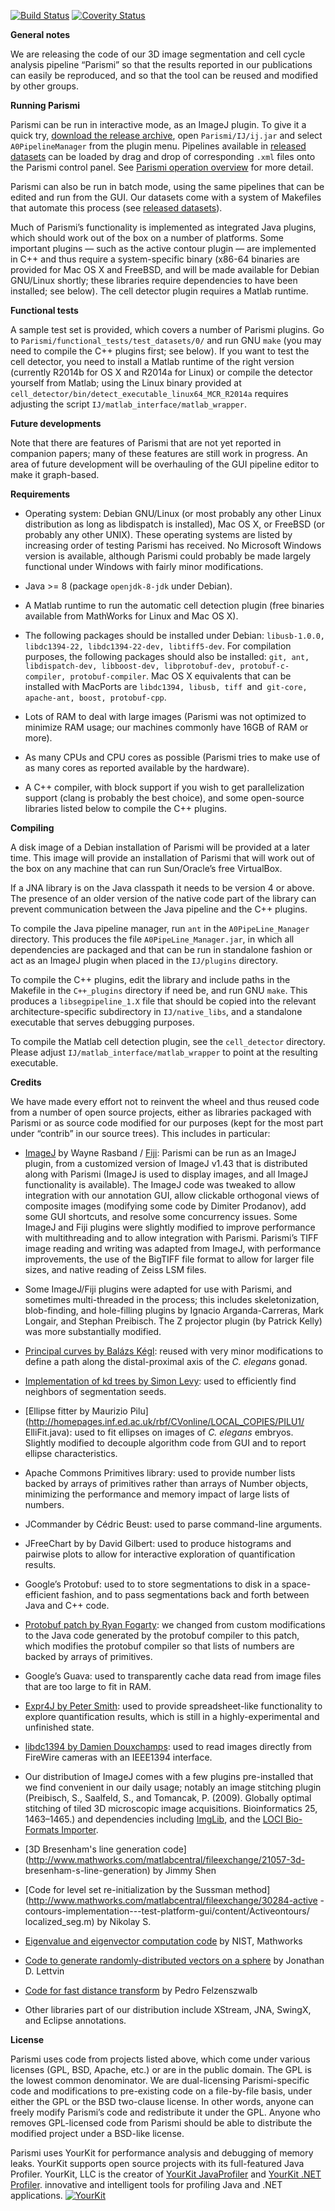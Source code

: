 [![Build Status](https://travis-ci.org/cinquin/parismi.svg?branch=master)](https://travis-ci.org/cinquin/parismi)
[![Coverity Status](https://scan.coverity.com/projects/4509/badge.svg)](https://scan.coverity.com/projects/4509)

**General notes**

We are releasing the code of our 3D image segmentation and cell cycle
analysis pipeline “Parismi” so that the results reported in our
publications can easily be reproduced, and so that the tool can be
reused and modified by other groups.

**Running Parismi**

Parismi can be run in interactive mode, as an ImageJ plugin. To give it
a quick try, [download the release
archive](http://cinquin.org.uk/static/Parismi.tgz), open
`Parismi/IJ/ij.jar` and select `A0PipelineManager` from the plugin menu.
Pipelines available in [released
datasets](http://cinquin.org.uk/static/Parismi_datasets.tgz) can be
loaded by drag and drop of corresponding `.xml` files onto the Parismi
control panel. See [Parismi operation overview](https://github.com/cinquin/parismi/blob/master/Parismi_operation_overview.pdf)
for more detail.

Parismi can also be run in batch mode, using the same pipelines that can
be edited and run from the GUI. Our datasets come with a system of
Makefiles that automate this process (see [released
datasets](http://cinquin.org.uk/static/Parismi_datasets.tgz)).

Much of Parismi’s functionality is implemented as integrated Java
plugins, which should work out of the box on a number of platforms. Some
important plugins — such as the active contour plugin — are implemented
in C++ and thus require a system-specific binary (x86-64 binaries are
provided for Mac OS X and FreeBSD, and will be made available for Debian
GNU/Linux shortly; these libraries require dependencies to have been
installed; see below). The cell detector plugin requires a Matlab
runtime.

**Functional tests**

A sample test set is provided, which covers a number of Parismi plugins.
Go to `Parismi/functional_tests/test_datasets/0/` and run GNU `make`
(you may need to compile the C++ plugins first; see below). If you want
to test the cell detector, you need to install a Matlab runtime of the
right version (currently R2014b for OS X and R2014a for Linux) or
compile the detector yourself from Matlab; using the Linux binary
provided at `cell_detector/bin/detect_executable_linux64_MCR_R2014a`
requires adjusting the script `IJ/matlab_interface/matlab_wrapper`.

**Future developments**

Note that there are features of Parismi that are not yet reported in
companion papers; many of these features are still work in progress. An
area of future development will be overhauling of the GUI pipeline
editor to make it graph-based.

**Requirements**

-   Operating system: Debian GNU/Linux (or most probably any other Linux
distribution as long as libdispatch is installed), Mac OS X, or FreeBSD
(or probably any other UNIX). These operating systems are listed by
increasing order of testing Parismi has received. No Microsoft Windows
version is available, although Parismi could probably be made largely
functional under Windows with fairly minor modifications.

-   Java \>= 8 (package `openjdk-8-jdk` under Debian).

-   A Matlab runtime to run the automatic cell detection plugin (free
binaries available from MathWorks for Linux and Mac OS X).

-   The following packages should be installed under Debian:
`libusb-1.0.0, libdc1394-22, libdc1394-22-dev, libtiff5-dev`. For
compilation purposes, the following packages should also be installed:
`git, ant, libdispatch-dev, libboost-dev, libprotobuf-dev,
protobuf-c-compiler, protobuf-compiler`. Mac OS X equivalents that can
be installed with MacPorts are `libdc1394, libusb, tiff `and` git-core,
apache-ant, boost, protobuf-cpp`.

-   Lots of RAM to deal with large images (Parismi was not optimized to
minimize RAM usage; our machines commonly have 16GB of RAM or more).

-   As many CPUs and CPU cores as possible (Parismi tries to make use of
as many cores as reported available by the hardware).

-   A C++ compiler, with block support if you wish to get
parallelization support (clang is probably the best choice), and some
open-source libraries listed below to compile the C++ plugins.

**Compiling**

A disk image of a Debian installation of Parismi will be provided at a
later time. This image will provide an installation of Parismi that will
work out of the box on any machine that can run Sun/Oracle’s free
VirtualBox.

If a JNA library is on the Java classpath it needs to be version 4 or
above. The presence of an older version of the native code part of the
library can prevent communication between the Java pipeline and the C++
plugins.

To compile the Java pipeline manager, run `ant` in the
`A0PipeLine_Manager` directory. This produces the file
`A0PipeLine_Manager.jar`, in which all dependencies are packaged and
that can be run in standalone fashion or act as an ImageJ plugin when
placed in the `IJ/plugins` directory.

To compile the C++ plugins, edit the library and include paths in the
Makefile in the `C++_plugins` directory if need be, and run GNU `make`.
This produces a `libsegpipeline_1.X` file that should be copied into the
relevant architecture-specific subdirectory in `IJ/native_libs`, and a
standalone executable that serves debugging purposes.

To compile the Matlab cell detection plugin, see the `cell_detector`
directory. Please adjust `IJ/matlab_interface/matlab_wrapper` to point
at the resulting executable.

**Credits**

We have made every effort not to reinvent the wheel and thus reused code
from a number of open source projects, either as libraries packaged with
Parismi or as source code modified for our purposes (kept for the most
part under “contrib” in our source trees). This includes in particular:

-   [ImageJ](http://rsb.info.nih.gov/ij/) by Wayne Rasband /
[Fiji](http://fiji.sc/Fiji): Parismi can be run as an ImageJ plugin,
from a customized version of ImageJ v1.43 that is distributed along with
Parismi (ImageJ is used to display images, and all ImageJ functionality
is available). The ImageJ code was tweaked to allow integration with our
annotation GUI, allow clickable orthogonal views of composite images
(modifying some code by Dimiter Prodanov), add some GUI shortcuts, and
resolve some concurrency issues. Some ImageJ and Fiji plugins were
slightly modified to improve performance with multithreading and to
allow integration with Parismi. Parismi’s TIFF image reading and writing
was adapted from ImageJ, with performance improvements, the use of the
BigTIFF file format to allow for larger file sizes, and native reading
of Zeiss LSM files.

-   Some ImageJ/Fiji plugins were adapted for use with Parismi, and
sometimes multi-threaded in the process; this includes skeletonization,
blob-finding, and hole-filling plugins by Ignacio Arganda-Carreras, Mark
Longair, and Stephan Preibisch. The Z projector plugin (by Patrick
Kelly) was more substantially modified.

-   [Principal curves by Balázs
Kégl](http://www.iro.umontreal.ca/~kegl/research/pcurves/): reused with
very minor modifications to define a path along the distal-proximal axis
of the *C. elegans* gonad.

-   [Implementation of kd trees by Simon
Levy](http://home.wlu.edu/~levys/software/kd/): used to efficiently find
neighbors of segmentation seeds.

-   [Ellipse fitter by Maurizio
Pilu](http://homepages.inf.ed.ac.uk/rbf/CVonline/LOCAL_COPIES/PILU1/
ElliFit.java): used to fit ellipses on images of *C. elegans* embryos.
Slightly modified to decouple algorithm code from GUI and to report
ellipse characteristics.

-   Apache Commons Primitives library: used to provide number lists
backed by arrays of primitives rather than arrays of Number objects,
minimizing the performance and memory impact of large lists of numbers.

-   JCommander by Cédric Beust: used to parse command-line arguments.

-   JFreeChart by by David Gilbert: used to produce histograms and
pairwise plots to allow for interactive exploration of quantification
results.

-   Google’s Protobuf: used to to store segmentations to disk in a
space-efficient fashion, and to pass segmentations back and forth
between Java and C++ code.

-   [Protobuf patch by Ryan
Fogarty](https://code.google.com/p/protobuf/issues/detail?id=464): we
changed from custom modifications to the Java code generated by the
protobuf compiler to this patch, which modifies the protobuf compiler so
that lists of numbers are backed by arrays of primitives.

-   Google’s Guava: used to transparently cache data read from image
files that are too large to fit in RAM.

-   [Expr4J by Peter
Smith](http://sourceforge.net/projects/expr4j/files/): used to provide
spreadsheet-like functionality to explore quantification results, which
is still in a highly-experimental and unfinished state.

-   [libdc1394 by Damien
Douxchamps](http://sourceforge.net/projects/libdc1394/files/): used to
read images directly from FireWire cameras with an IEEE1394 interface.

-   Our distribution of ImageJ comes with a few plugins pre-installed
that we find convenient in our daily usage; notably an image stitching
plugin (Preibisch, S., Saalfeld, S., and Tomancak, P. (2009). Globally
optimal stitching of tiled 3D microscopic image acquisitions.
Bioinformatics 25, 1463–1465.) and dependencies including
[ImgLib](http://fiji.sc/ImgLib2), and the [LOCI Bio-Formats
Importer](http://loci.wisc.edu/software/bio-formats).

-   [3D Bresenham's line generation
code](http://www.mathworks.com/matlabcentral/fileexchange/21057-3d-
bresenham-s-line-generation) by Jimmy Shen

-   [Code for level set re-initialization by the Sussman
method](http://www.mathworks.com/matlabcentral/fileexchange/30284-active
-contours-implementation---test-platform-gui/content/Activeontours/
localized_seg.m) by Nikolay S.

-   [Eigenvalue and eigenvector computation
code](http://math.nist.gov/javanumerics/jama/) by NIST, Mathworks

-   [Code to generate randomly-distributed vectors on a
sphere](http://lettvin.com/Jonathan/diffuse.cpp) by Jonathan D. Lettvin

-   [Code for fast distance transform](http://cs.brown.edu/~pff/dt/) by
Pedro Felzenszwalb

-   Other libraries part of our distribution include XStream, JNA,
SwingX, and Eclipse annotations.

**License**

Parismi uses code from projects listed above, which come under various
licenses (GPL, BSD, Apache, etc.) or are in the public domain. The GPL
is the lowest common denominator. We are dual-licensing Parismi-specific
code and modifications to pre-existing code on a file-by-file basis,
under either the GPL or the BSD two-clause license. In other words,
anyone can freely modify Parismi’s code and redistribute it under the
GPL. Anyone who removes GPL-licensed code from Parismi should be able to
distribute the modified project under a BSD-like license.

Parismi uses YourKit for performance analysis and debugging of memory
leaks. YourKit supports open source projects with its full-featured Java
Profiler. YourKit, LLC is the creator of
[YourKit JavaProfiler](https://www.yourkit.com/java/profiler/index.jsp)
and
[YourKit .NET Profiler](www.yourkit.com/.net/profiler/index.jsp).
innovative and intelligent tools for profiling Java and .NET applications.
[![YourKit](https://www.yourkit.com/images/yklogo.png)](https://www.yourkit.com)
